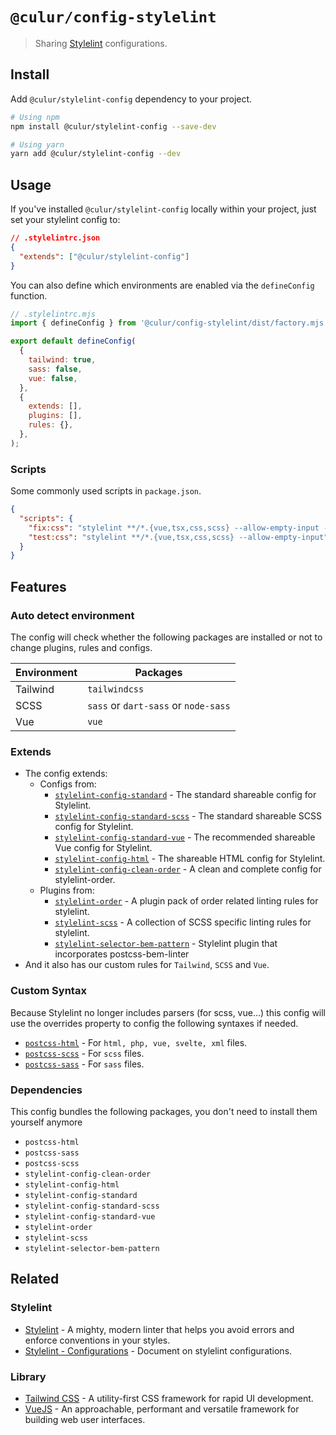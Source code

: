 # `@culur/config-stylelint`

> Sharing [Stylelint](https://stylelint.io) configurations.

## Install

Add `@culur/stylelint-config` dependency to your project.

```bash
# Using npm
npm install @culur/stylelint-config --save-dev

# Using yarn
yarn add @culur/stylelint-config --dev
```

## Usage

If you've installed `@culur/stylelint-config` locally within your project, just set your stylelint config to:

```json
// .stylelintrc.json
{
  "extends": ["@culur/stylelint-config"]
}
```

You can also define which environments are enabled via the `defineConfig` function.

```js
// .stylelintrc.mjs
import { defineConfig } from '@culur/config-stylelint/dist/factory.mjs';

export default defineConfig(
  {
    tailwind: true,
    sass: false,
    vue: false,
  },
  {
    extends: [],
    plugins: [],
    rules: {},
  },
);
```

### Scripts

Some commonly used scripts in `package.json`.

```json
{
  "scripts": {
    "fix:css": "stylelint **/*.{vue,tsx,css,scss} --allow-empty-input --fix",
    "test:css": "stylelint **/*.{vue,tsx,css,scss} --allow-empty-input"
  }
}
```

## Features

### Auto detect environment

The config will check whether the following packages are installed or not to change plugins, rules and configs.

| Environment | Packages                             |
| ----------- | ------------------------------------ |
| Tailwind    | `tailwindcss`                        |
| SCSS        | `sass` or `dart-sass` or `node-sass` |
| Vue         | `vue`                                |

### Extends

- The config extends:
  - Configs from:
    - [`stylelint-config-standard`](https://github.com/stylelint/stylelint-config-standard) - The standard shareable config for Stylelint.
    - [`stylelint-config-standard-scss`](https://github.com/stylelint-scss/stylelint-config-standard-scss) - The standard shareable SCSS config for Stylelint.
    - [`stylelint-config-standard-vue`](https://github.com/ota-meshi/stylelint-config-standard-vue) - The recommended shareable Vue config for Stylelint.
    - [`stylelint-config-html`](https://github.com/ota-meshi/stylelint-config-html) - The shareable HTML config for Stylelint.
    - [`stylelint-config-clean-order`](https://github.com/kutsan/stylelint-config-clean-order) - A clean and complete config for stylelint-order.
  - Plugins from:
    - [`stylelint-order`](https://github.com/hudochenkov/stylelint-order) - A plugin pack of order related linting rules for stylelint.
    - [`stylelint-scss`](https://github.com/kristerkari/stylelint-scss) - A collection of SCSS specific linting rules for stylelint.
    - [`stylelint-selector-bem-pattern`](https://github.com/simonsmith/stylelint-selector-bem-pattern) - Stylelint plugin that incorporates postcss-bem-linter
- And it also has our custom rules for `Tailwind`, `SCSS` and `Vue`.

### Custom Syntax

Because Stylelint no longer includes parsers (for scss, vue...) this config will use the overrides property to config the following syntaxes if needed.

- [`postcss-html`](https://www.npmjs.com/package/postcss-html) - For `html, php, vue, svelte, xml` files.
- [`postcss-scss`](https://www.npmjs.com/package/postcss-scss) - For `scss` files.
- [`postcss-sass`](https://www.npmjs.com/package/postcss-sass) - For `sass` files.

### Dependencies

This config bundles the following packages, you don't need to install them yourself anymore

- `postcss-html`
- `postcss-sass`
- `postcss-scss`
- `stylelint-config-clean-order`
- `stylelint-config-html`
- `stylelint-config-standard`
- `stylelint-config-standard-scss`
- `stylelint-config-standard-vue`
- `stylelint-order`
- `stylelint-scss`
- `stylelint-selector-bem-pattern`

## Related

### Stylelint

- [Stylelint](https://github.com/stylelint/stylelint) - A mighty, modern linter that helps you avoid errors and enforce conventions in your styles.
- [Stylelint - Configurations](https://stylelint.io/user-guide/configure) - Document on stylelint configurations.

### Library

- [Tailwind CSS](https://tailwindcss.com) - A utility-first CSS framework for rapid UI development.
- [VueJS](https://vuejs.org/) - An approachable, performant and versatile framework for building web user interfaces.
